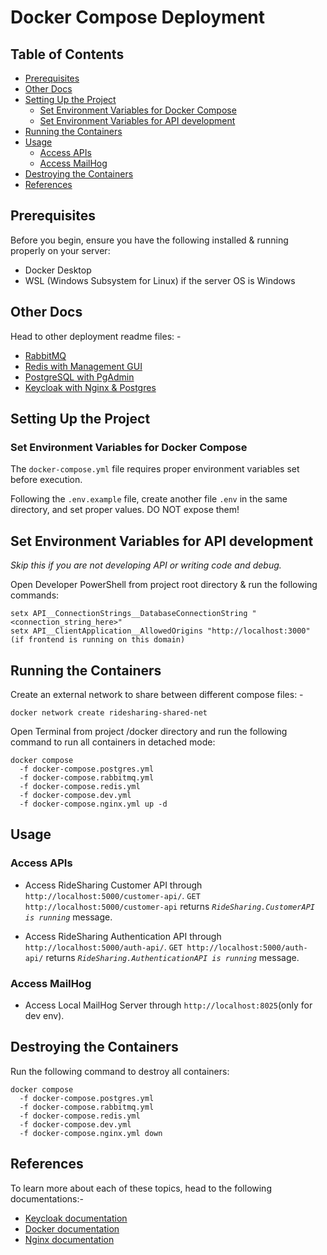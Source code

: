 # Docker Compose Deployment

## Table of Contents

- [Prerequisites](#prerequisites)
- [Other Docs](#other-docs)
- [Setting Up the Project](#setting-up-the-project)
  - [Set Environment Variables for Docker Compose](#set-environment-variables-for-docker-compose)
  - [Set Environment Variables for API development](#set-environment-variables-for-API-development)
- [Running the Containers](#running-the-containers)
- [Usage](#usage)
  - [Access APIs](#access-apis)
  - [Access MailHog](#access-mailhog)
- [Destroying the Containers](#destroying-the-containers)
- [References](#references)

## Prerequisites

Before you begin, ensure you have the following installed & running properly on your server:

- Docker Desktop
- WSL (Windows Subsystem for Linux) if the server OS is Windows

## Other Docs

Head to other deployment readme files: -

- [RabbitMQ](Documentations/RABBITMQ.md)
- [Redis with Management GUI](Documentations/REDIS.md)
- [PostgreSQL with PgAdmin](Documentations/POSTGRESQL.md)
- [Keycloak with Nginx & Postgres](Documentations/KEYCLOAK.md)

## Setting Up the Project

### Set Environment Variables for Docker Compose

The `docker-compose.yml` file requires proper environment variables set before execution.

Following the `.env.example` file, create another file `.env` in the same directory, and set proper values. DO NOT expose them!

## Set Environment Variables for API development

<i>Skip this if you are not developing API or writing code and debug.</i>

Open Developer PowerShell from project root directory & run the following commands:

```
setx API__ConnectionStrings__DatabaseConnectionString "<connection_string_here>"
setx API__ClientApplication__AllowedOrigins "http://localhost:3000" (if frontend is running on this domain)
```

## Running the Containers

Create an external network to share between different compose files: -

```
docker network create ridesharing-shared-net
```

Open Terminal from project /docker directory and run the following command to run all containers in detached mode:

```
docker compose
  -f docker-compose.postgres.yml
  -f docker-compose.rabbitmq.yml
  -f docker-compose.redis.yml
  -f docker-compose.dev.yml
  -f docker-compose.nginx.yml up -d
```

## Usage

### Access APIs
- Access RideSharing Customer API through `http://localhost:5000/customer-api/`.
  `GET http://localhost:5000/customer-api` returns <i>`RideSharing.CustomerAPI is running`</i> message.
  
- Access RideSharing Authentication API through `http://localhost:5000/auth-api/`.
  `GET http://localhost:5000/auth-api/` returns <i>`RideSharing.AuthenticationAPI is running`</i> message.

### Access MailHog

- Access Local MailHog Server through `http://localhost:8025`(only for dev env).

## Destroying the Containers

Run the following command to destroy all containers:

```
docker compose
  -f docker-compose.postgres.yml
  -f docker-compose.rabbitmq.yml
  -f docker-compose.redis.yml
  -f docker-compose.dev.yml
  -f docker-compose.nginx.yml down
```

## References

To learn more about each of these topics, head to the following documentations:-

- [Keycloak documentation](https://www.keycloak.org/documentation)
- [Docker documentation](https://docs.docker.com/)
- [Nginx documentation](https://nginx.org/en/docs/)
